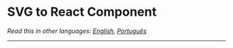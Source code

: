 # SVG to React Component

*Read this in other languages: [English](../README.md), [Português](./README_pt-BR.md)*



---
